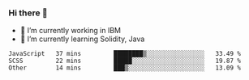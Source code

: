 ### Hi there 👋

<!--
**mathcodeman/mathcodeman** is a ✨ _special_ ✨ repository because its `README.md` (this file) appears on your GitHub profile.

Here are some ideas to get you started:

- 🔭 I’m currently working on ...
- 🌱 I’m currently learning ...
- 👯 I’m looking to collaborate on ...
- 🤔 I’m looking for help with ...
- 💬 Ask me about ...
- 📫 How to reach me: ...
- 😄 Pronouns: ...
- ⚡ Fun fact: ...
-->

- 🔭 I’m currently working in IBM
- 🌱 I’m currently learning Solidity, Java

<!--START_SECTION:waka-->

```text
JavaScript   37 mins         ████████▒░░░░░░░░░░░░░░░░   33.49 %
SCSS         22 mins         █████░░░░░░░░░░░░░░░░░░░░   19.87 %
Other        14 mins         ███▒░░░░░░░░░░░░░░░░░░░░░   13.09 %
```

<!--END_SECTION:waka-->
